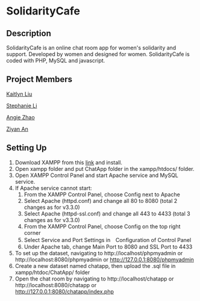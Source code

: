 # SolidarityCafe

## Description
SolidarityCafe is an online chat room app for women's solidarity and support. Developed by women and designed for women. SolidarityCafe is coded with PHP, MySQL and javascript. 

## Project Members
[Kaitlyn Liu](https://github.com/kliu513)

[Stephanie Li](https://github.com/stephanieli000131)

[Angie Zhao](https://github.com/WAngieZhao)

[Ziyan An](https://github.com/ziyanan)

## Setting Up
1. Download XAMPP from this [link](https://www.apachefriends.org/index.html) and install. 
2. Open xampp folder and put ChatApp folder in the xampp/htdocs/ folder.
3. Open XAMPP Control Panel and start Apache service and MySQL service. 
4. If Apache service cannot start:
    1. From the XAMPP Control Panel, choose Config next to Apache
    2. Select Apache (httpd.conf) and change all 80 to 8080 (total 2 changes as for v3.3.0)
    3. Select Apache (httpd-ssl.conf) and change all 443 to 4433 (total 3 changes as for v3.3.0)
    4. From the XAMPP Control Panel, choose Config on the top right corner
    5. Select Service and Port Settings in　Configuration of Control Panel
    6. Under Apache tab, change Main Port to 8080 and SSL Port to 4433
5. To set up the dataset,  navigating to http://localhost/phpmyadmin or http://localhost:8080/phpmyadmin or http://127.0.0.1:8080/phpmyadmin
6. Create a new dataset named chatapp, then upload the .sql file in xampp/htdoc/ChatApp/ folder
7. Open the chat room by navigating to http://localhost/chatapp or http://localhost:8080/chatapp or http://127.0.0.1:8080/chatapp/index.php
